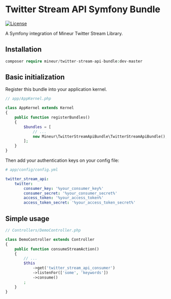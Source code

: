 # Twitter Stream API Symfony Bundle
[![License](https://img.shields.io/badge/license-MIT-brightgreen.svg)]()

A Symfony integration of Mineur Twitter Stream Library.

## Installation
```php
composer require mineur/twitter-stream-api-bundle:dev-master
```

## Basic initialization
Register this bundle into your application kernel.

```php
// app/AppKernel.php

class AppKernel extends Kernel
{
    public function registerBundles()
    {
        $bundles = [
            // ...
            new Mineur\TwitterStreamApiBundle\TwitterStreamApiBundle(),
        ];
    }
}
```

Then add your authentication keys on your config file:
```yaml
# app/config/config.yml

twitter_stream_api:
    twitter:
        consumer_key: '%your_consumer_key%'
        consumer_secret: '%your_consumer_secret%'
        access_token: '%your_access_token%'
        access_token_secret: '%your_access_token_secret%'
```

## Simple usage
```php
// Controllers/DemoController.php

class DemoController extends Controller
{
    public function consumeStreamAction()
    {
        // ...
        $this
            ->get('twitter_stream_api_consumer')
            ->listenFor(['some', 'keywords'])
            ->consume()
        ;
    }
}
```